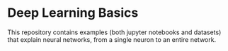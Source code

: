 # Deep Learning Basics
This repository contains examples (both jupyter notebooks and datasets) that explain neural networks, from a single neuron to an entire network.
